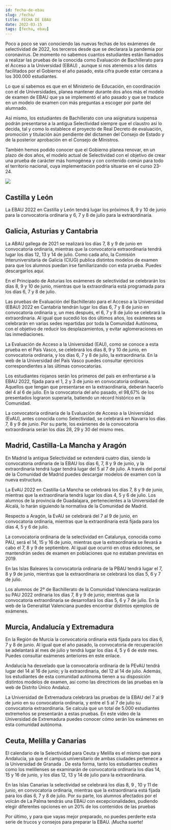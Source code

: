 ```yaml
---
id: fecha-de-ebau
slug: /fecha/
title: FECHA DE EBAU
date: 2022-03-15
tags: [fecha, ebau]
---
```

Poco a poco se van conociendo las nuevas fechas de los exámenes de selectividad de 2022, los terceros desde que se declarara la pandemia por coronavirus. De momento no sabemos cuantos estudiantes están llamados a realizar las pruebas de la conocida como Evaluación de Bachillerato para el Acceso a la Universidad (EBAU) , aunque si nos atenemos a los datos facilitados por el Gobierno el año pasado, esta cifra puede estar cercana a los 300.000 estudiantes.

Lo que sí sabemos es que en el Ministerio de Educación, en coordinación con el de Universidades, planea mantener durante dos años más el modelo de examen de EBAU que ya se implementó el año pasado y que se traduce en un modelo de examen con más preguntas a escoger por parte del alumnado.

Así mismo, los estudiantes de Bachillerato con una asignatura suspensa podrán presentarse a la antigua Selectividad siempre que el claustro así lo decida, tal y como lo establece el proyecto de Real Decreto de evaluación, promoción y titulación aún pendiente del dictamen del Consejo de Estado y de la posterior aprobación en el Consejo de Ministros.

También hemos podido conocer que el Gobierno planea renovar, en un plazo de dos años, el modelo actual de Selectividad con el objetivo de crear una prueba de carácter más homogénea y con contenido común para todo el territorio nacional, cuya implementación podría situarse en el curso 23-24.

![](https:img.onehu.xyz/img/imagen-archivo-examen-facultad_97.jpg)

## Castilla y León

La EBAU 2022 en Castilla y León tendrá lugar los próximos 8, 9 y 10 de junio para la convocatoria ordinaria y 6, 7 y 8 de julio para la extraordinaria.

## Galicia, Asturias y Cantabria

La ABAU gallega de 2021 se realizará los días 7, 8 y 9 de junio en convocatoria ordinaria, mientras que la convocatoria extraordinaria tendrá lugar los días 12, 13 y 14 de julio. Como cada año, la Comisión Interuniversitaria de Galicia (CIUG) publica distintos modelos de examen para que los alumnos puedan irse familiarizando con esta prueba. Puedes descargarlos aquí.

En el Principado de Asturias los exámenes de selectividad se celebrarán los días 8, 9 y 10 de junio, mientras que la extraordinaria está programada para los días 6, 7 y 8 de julio.

Las pruebas de Evaluación del Bachillerato para el Acceso a la Universidad (EBAU) 2022 en Cantabria tendrán lugar los días 6, 7 y 8 de junio en convocatoria ordinaria y, un mes después, el 6, 7 y 8 de julio se celebrará la extraordinaria. Al igual que sucedió los dos últimos años, los exámenes se celebrarán en varias sedes repartidas por toda la Comunidad Autónoma, con el objetivo de reducir los desplazamientos, y evitar aglomeraciones en las inmediaciones.

La Evaluación de Acceso a la Universidad (EAU), como se conoce a esta prueba en el País Vasco, se celebrará los días 8, 9 y 10 de junio, en convocatoria ordinaria, y los días 6, 7 y 8 de julio, la extraordinaria. En la web de la Universidad del País Vasco puedes consultar ejercicios correspondientes a las últimas convocatorias.

Los estudiantes riojanos serán los primeros del país en enfrentarse a la EBAU 2022, fijada para el 1, 2 y 3 de junio en convocatoria ordinaria. Aquellos que tengan que presentarse en la extraordinaria, deberán hacerlo del 4 al 6 de julio. En la convocatoria del año pasado, el 98,67% de los presentados lograron superarla, batiendo un récord histórico en la Comunidad.

La convocatoria ordinaria de la Evaluación de Acceso a la Universidad (EvAU), antes conocida como Selectividad, se celebrará en Navarra los días 7, 8 y 9 de junio. Por su parte, los exámenes de la convocatoria extraordinaria serán los días 28, 29 y 30 del mismo mes.

## Madrid, Castilla-La Mancha y Aragón

En Madrid la antigua Selectividad se extenderá cuatro días, siendo la convocatoria ordinaria de la EBAU los días 6, 7, 8 y 9 de junio, y la extraordinaria tendrá lugar tendrá lugar del 5 al 7 de julio. A través del portal de la Comunidad de Madrid puedes descargar modelos de examen con la nueva estructura.

La EvAU 2022 en Castilla-La Mancha se celebrará los días 7, 8 y 9 de junio, mientras que la extraordinaria tendrá lugar los días 4, 5 y 6 de julio. Los alumnos de la provincia de Guadalajara, pertenecientes a la Universidad de Alcalá, lo harán siguiendo la normativa de la Comunidad de Madrid.

Respecto a Aragón, la EvAU se celebrará del 7 al 9 de junio, en convocatoria ordinaria, mientras que la extraordinaria está fijada para los días 4, 5 y 6 de julio.

La convocatoria ordinaria de la selectividad en Catalunya, conocida como PAU, será el 14, 15 y 16 de junio, mientras que la extraordinaria se llevará a cabo el 7, 8 y 9 de septiembre. Al igual que ocurrió en otras ediciones, se mantendrán sedes de examen en poblaciones que no estaban previstas en 2019.

En las Islas Baleares la convocatoria ordinaria de la PBAU tendrá lugar el 7, 8 y 9 de junio, mientras que la extraordinaria se celebrará los días 5, 6 y 7 de julio.

Los alumnos de 2º de Bachillerato de la Comunidad Valenciana realizarán su PAU 2022 ordinaria los días 7, 8 y 9 de junio; mientras que la convocatoria extraordinaria se desarrollará los días 5, 6 y 7 de julio. En la web de la Generalitat Valenciana puedes encontrar distintos ejemplos de exámenes.

## Murcia, Andalucía y Extremadura

En la Región de Murcia la convocatoria ordinaria está fijada para los días 6, 7 y 8 de junio. Al igual que el año pasado, la convocatoria de recuperación se adelantará al mes de julio y tendrá lugar los días 4, 5 y 6 de este mes. Puedes consultar exámenes anteriores en este enlace.

Andalucía ha desvelado que la convocatoria ordinaria de la PEvAU tendrá lugar del 14 al 16 de junio; y la extraordinaria, del 12 al 14 de julio. Además, los estudiantes de esta comunidad autónoma tienen a su disposición distintos modelos de examen, así como las directrices de las pruebas en la web de Distrito Único Andaluz.

La Universidad de Extremadura celebrará las pruebas de la EBAU del 7 al 9 de junio en su convocatoria ordinaria, y entre el 5 al 7 de julio su convocatoria extraordinaria. Se calcula que un total de 5.000 estudiantes extremeños se presentarán a estas pruebas. En este vídeo de la Universidad de Extremadura puedes conocer cómo serán los exámenes en esta comunidad autónoma.

## Ceuta, Melilla y Canarias

El calendario de la Selectividad para Ceuta y Melilla es el mismo que para Andalucía, ya que el campus universitario de ambas ciudades pertenece a la Universidad de Granada . De esta forma, tanto los estudiantes ceutíes como los melillenses se examinarán de convocatoria ordinaria los días 14, 15 y 16 de junio, y los días 12, 13 y 14 de julio para la extraordinaria.

En las Islas Canarias la selectividad se celebrará los días 8, 9 , 10 y 11 de junio, en convocatoria ordinaria, mientras que la extraordinaria está fijada para los días 6, 7 y 8 de julio. Por su parte, los alumnos afectados por el volcán de La Palma tendrás una EBAU con excepcionalidades, pudiendo elegir diferentes opciones en un 20% de los contenidos de las pruebas

Por último, y para que vayas mejor preparado, no puedes perderte esta serie de trucos y consejos para preparar la EBAU. ¡Mucha suerte!
